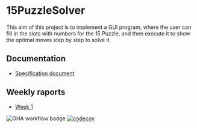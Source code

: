 # 15PuzzleSolver

This aim of this project is to implement a GUI program, where the user can fill in the slots with numbers for the 15 Puzzle, 
and then execute it to show the optimal moves step by step to solve it.

## Documentation

* [Specification document](https://github.com/isakpulkki/15PuzzleSolver/blob/main/docs/specification.md)

## Weekly raports

* [Week 1](https://github.com/isakpulkki/15PuzzleSolver/blob/main/docs/week1.md)

![GHA workflow badge](https://github.com/isakpulkki/15puzzlesolver/workflows/CI/badge.svg) [![codecov](https://codecov.io/gh/isakpulkki/15PuzzleSolver/branch/main/graph/badge.svg?token=QCJD3KYHM7)](https://codecov.io/gh/isakpulkki/15PuzzleSolver)
